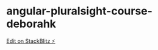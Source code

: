 # angular-pluralsight-course-deborahk

[Edit on StackBlitz ⚡️](https://stackblitz.com/edit/angular-pluralsight-course-deborahk)